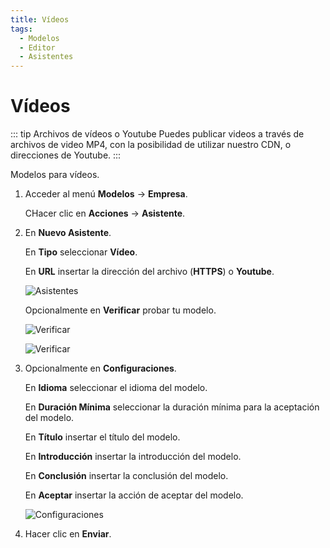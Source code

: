 ```yaml
---
title: Vídeos
tags:
  - Modelos
  - Editor
  - Asistentes
---
```


# Vídeos

::: tip Archivos de vídeos o Youtube
Puedes publicar videos a través de archivos de video MP4, con la posibilidad de utilizar nuestro CDN, o direcciones de Youtube.
:::

Modelos para vídeos.

1. Acceder al menú **Modelos** -> **Empresa**.

   CHacer clic en **Acciones** -> **Asistente**.

2. En **Nuevo Asistente**.

   En **Tipo** seleccionar **Vídeo**.

   En **URL** insertar la dirección del archivo (**HTTPS**) o **Youtube**.

   ![Asistentes](https://cdn.phishx.io/phishx-docs/images/phishx_templates_wizard_video_01.webp)

   Opcionalmente en **Verificar** probar tu modelo.

   ![Verificar](https://cdn.phishx.io/phishx-docs/images/phishx_templates_wizard_video_03.webp)

   ![Verificar](https://cdn.phishx.io/phishx-docs/images/phishx_templates_wizard_video_04.webp)

3. Opcionalmente en **Configuraciones**.

   En **Idioma** seleccionar el idioma del modelo.

   En **Duración Mínima** seleccionar la duración mínima para la aceptación del modelo.

   En **Título** insertar el título del modelo.

   En **Introducción** insertar la introducción del modelo.

   En **Conclusión** insertar la conclusión del modelo.

   En **Aceptar** insertar la acción de aceptar del modelo.

   ![Configuraciones](https://cdn.phishx.io/phishx-docs/images/phishx_templates_wizard_video_02.webp)

4. Hacer clic en **Enviar**.
